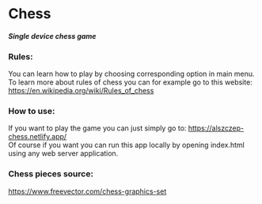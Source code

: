 # **Chess**
#### *Single device chess game*  
  
### Rules:
You can learn how to play by choosing corresponding option in main menu.  
To learn more about rules of chess you can for example go to this website: https://en.wikipedia.org/wiki/Rules_of_chess

### How to use:
If you want to play the game you can just simply go to: https://alszczep-chess.netlify.app/  
Of course if you want you can run this app locally by opening index.html using any web server application.

### Chess pieces source:
https://www.freevector.com/chess-graphics-set
